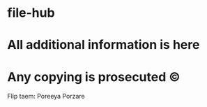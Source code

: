 # file-hub
# All additional information is here
# Any copying is prosecuted ©️
Flip taem: Poreeya Porzare
